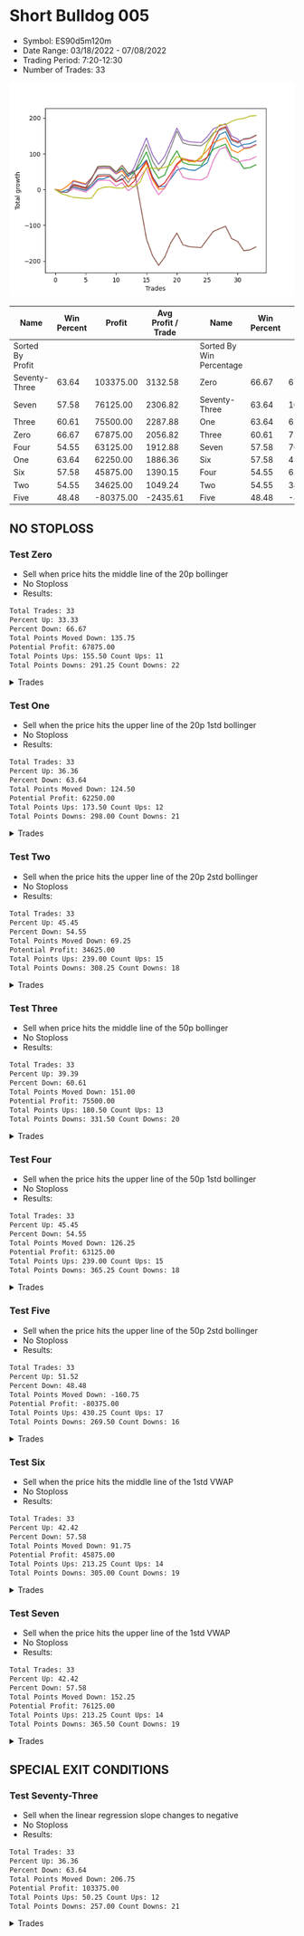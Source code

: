 # Short Bulldog 005 
- Symbol: ES90d5m120m
- Date Range: 03/18/2022 - 07/08/2022
- Trading Period: 7:20-12:30
- Number of Trades: 33

![Plot](ShortBulldog_005ES90d5m120m.png)

| Name | Win Percent | Profit | Avg Profit / Trade |     | Name | Win Percent | Profit | Avg Profit / Trade |
| ---- | ----------- | ------ | ------------------ | --- | ---- | ----------- | ------ | ------------------ |
| Sorted By <br> Profit | | | | | Sorted By <br> Win Percentage ||||
| Seventy-Three | 63.64 | 103375.00 | 3132.58 |     | Zero | 66.67 | 67875.00 | 2056.82 |
| Seven | 57.58 | 76125.00 | 2306.82 |     | Seventy-Three | 63.64 | 103375.00 | 3132.58 |
| Three | 60.61 | 75500.00 | 2287.88 |     | One | 63.64 | 62250.00 | 1886.36 |
| Zero | 66.67 | 67875.00 | 2056.82 |     | Three | 60.61 | 75500.00 | 2287.88 |
| Four | 54.55 | 63125.00 | 1912.88 |     | Seven | 57.58 | 76125.00 | 2306.82 |
| One | 63.64 | 62250.00 | 1886.36 |     | Six | 57.58 | 45875.00 | 1390.15 |
| Six | 57.58 | 45875.00 | 1390.15 |     | Four | 54.55 | 63125.00 | 1912.88 |
| Two | 54.55 | 34625.00 | 1049.24 |     | Two | 54.55 | 34625.00 | 1049.24 |
| Five | 48.48 | -80375.00 | -2435.61 |     | Five | 48.48 | -80375.00 | -2435.61 |

## NO STOPLOSS

### Test Zero
* Sell when price hits the middle line of the 20p bollinger
* No Stoploss
* Results:
```
Total Trades: 33
Percent Up: 33.33
Percent Down: 66.67
Total Points Moved Down: 135.75
Potential Profit: 67875.00
Total Points Ups: 155.50 Count Ups: 11
Total Points Downs: 291.25 Count Downs: 22
```

<details><summary>Trades</summary>

<code>In: 2022-03-24 08:05:00		Out: 2022-03-24 09:17:15		Total Position Time: 72:15		Total Move Down: -7.25		Total to Date: -7.25</code> <br />
<code>In: 2022-03-24 08:30:00		Out: 2022-03-24 09:17:15		Total Position Time: 47:15		Total Move Down: 6.25		Total to Date: -1.00</code> <br />
<code>In: 2022-03-25 07:25:00		Out: 2022-03-25 08:01:45		Total Position Time: 36:45		Total Move Down: 7.00		Total to Date: 6.00</code> <br />
<code>In: 2022-03-28 12:00:00		Out: 2022-03-28 12:46:00		Total Position Time: 46:00		Total Move Down: -4.25		Total to Date: 1.75</code> <br />
<code>In: 2022-03-29 12:10:00		Out: 2022-03-29 12:46:00		Total Position Time: 36:00		Total Move Down: -5.00		Total to Date: -3.25</code> <br />
<code>In: 2022-04-06 10:50:00		Out: 2022-04-06 11:00:10		Total Position Time: 10:10		Total Move Down: 13.25		Total to Date: 10.00</code> <br />
<code>In: 2022-04-06 11:05:00		Out: 2022-04-06 11:08:10		Total Position Time: 03:10		Total Move Down: 18.50		Total to Date: 28.50</code> <br />
<code>In: 2022-04-07 12:15:00		Out: 2022-04-07 12:46:00		Total Position Time: 31:00		Total Move Down: 1.50		Total to Date: 30.00</code> <br />
<code>In: 2022-04-08 08:05:00		Out: 2022-04-08 09:13:40		Total Position Time: 68:40		Total Move Down: 7.00		Total to Date: 37.00</code> <br />
<code>In: 2022-04-13 08:05:00		Out: 2022-04-13 10:05:55		Total Position Time: 120:55		Total Move Down: -15.50		Total to Date: 21.50</code> <br />
<code>In: 2022-04-20 10:45:00		Out: 2022-04-20 11:13:25		Total Position Time: 28:25		Total Move Down: 5.75		Total to Date: 27.25</code> <br />
<code>In: 2022-04-25 11:35:00		Out: 2022-04-25 12:07:15		Total Position Time: 32:15		Total Move Down: 16.00		Total to Date: 43.25</code> <br />
<code>In: 2022-05-04 09:40:00		Out: 2022-05-04 10:37:25		Total Position Time: 57:25		Total Move Down: 6.00		Total to Date: 49.25</code> <br />
<code>In: 2022-05-04 11:05:00		Out: 2022-05-04 11:07:15		Total Position Time: 02:15		Total Move Down: 14.00		Total to Date: 63.25</code> <br />
<code>In: 2022-05-04 11:30:00		Out: 2022-05-04 11:31:10		Total Position Time: 01:10		Total Move Down: 19.00		Total to Date: 82.25</code> <br />
<code>In: 2022-05-04 11:55:00		Out: 2022-05-04 12:46:00		Total Position Time: 51:00		Total Move Down: -46.75		Total to Date: 35.50</code> <br />
<code>In: 2022-05-04 12:15:00		Out: 2022-05-04 12:46:00		Total Position Time: 31:00		Total Move Down: -27.00		Total to Date: 8.50</code> <br />
<code>In: 2022-05-16 10:35:00		Out: 2022-05-16 11:51:05		Total Position Time: 76:05		Total Move Down: -0.50		Total to Date: 8.00</code> <br />
<code>In: 2022-05-19 08:50:00		Out: 2022-05-19 09:21:05		Total Position Time: 31:05		Total Move Down: 22.25		Total to Date: 30.25</code> <br />
<code>In: 2022-05-19 12:05:00		Out: 2022-05-19 12:18:20		Total Position Time: 13:20		Total Move Down: 23.50		Total to Date: 53.75</code> <br />
<code>In: 2022-05-24 10:55:00		Out: 2022-05-24 11:48:35		Total Position Time: 53:35		Total Move Down: 6.25		Total to Date: 60.00</code> <br />
<code>In: 2022-05-25 11:35:00		Out: 2022-05-25 12:46:00		Total Position Time: 71:00		Total Move Down: -5.25		Total to Date: 54.75</code> <br />
<code>In: 2022-05-27 12:10:00		Out: 2022-05-27 12:46:00		Total Position Time: 36:00		Total Move Down: -1.50		Total to Date: 53.25</code> <br />
<code>In: 2022-05-31 09:05:00		Out: 2022-05-31 10:16:00		Total Position Time: 71:00		Total Move Down: 10.50		Total to Date: 63.75</code> <br />
<code>In: 2022-06-15 11:00:00		Out: 2022-06-15 11:01:15		Total Position Time: 01:15		Total Move Down: 11.00		Total to Date: 74.75</code> <br />
<code>In: 2022-06-15 11:45:00		Out: 2022-06-15 11:58:05		Total Position Time: 13:05		Total Move Down: 46.75		Total to Date: 121.50</code> <br />
<code>In: 2022-06-15 11:50:00		Out: 2022-06-15 11:58:05		Total Position Time: 08:05		Total Move Down: 32.00		Total to Date: 153.50</code> <br />
<code>In: 2022-06-21 12:05:00		Out: 2022-06-21 12:35:35		Total Position Time: 30:35		Total Move Down: 8.00		Total to Date: 161.50</code> <br />
<code>In: 2022-07-05 10:40:00		Out: 2022-07-05 12:40:55		Total Position Time: 120:55		Total Move Down: -34.75		Total to Date: 126.75</code> <br />
<code>In: 2022-07-05 11:40:00		Out: 2022-07-05 12:46:00		Total Position Time: 66:00		Total Move Down: -7.75		Total to Date: 119.00</code> <br />
<code>In: 2022-07-06 11:00:00		Out: 2022-07-06 11:02:25		Total Position Time: 02:25		Total Move Down: 7.00		Total to Date: 126.00</code> <br />
<code>In: 2022-07-06 11:45:00		Out: 2022-07-06 12:46:00		Total Position Time: 61:00		Total Move Down: 2.25		Total to Date: 128.25</code> <br />
<code>In: 2022-07-07 12:20:00		Out: 2022-07-07 12:38:25		Total Position Time: 18:25		Total Move Down: 7.50		Total to Date: 135.75</code> <br />


</details>

### Test One
* Sell when the price hits the upper line of the 20p 1std bollinger
* No Stoploss
* Results:
```
Total Trades: 33
Percent Up: 36.36
Percent Down: 63.64
Total Points Moved Down: 124.50
Potential Profit: 62250.00
Total Points Ups: 173.50 Count Ups: 12
Total Points Downs: 298.00 Count Downs: 21
```

<details><summary>Trades</summary>

<code>In: 2022-03-24 08:05:00		Out: 2022-03-24 09:33:55		Total Position Time: 88:55		Total Move Down: -2.00		Total to Date: -2.00</code> <br />
<code>In: 2022-03-24 08:30:00		Out: 2022-03-24 09:33:55		Total Position Time: 63:55		Total Move Down: 11.50		Total to Date: 9.50</code> <br />
<code>In: 2022-03-25 07:25:00		Out: 2022-03-25 08:09:20		Total Position Time: 44:20		Total Move Down: 15.50		Total to Date: 25.00</code> <br />
<code>In: 2022-03-28 12:00:00		Out: 2022-03-28 12:46:00		Total Position Time: 46:00		Total Move Down: -4.25		Total to Date: 20.75</code> <br />
<code>In: 2022-03-29 12:10:00		Out: 2022-03-29 12:46:00		Total Position Time: 36:00		Total Move Down: -5.00		Total to Date: 15.75</code> <br />
<code>In: 2022-04-06 10:50:00		Out: 2022-04-06 11:09:45		Total Position Time: 19:45		Total Move Down: 17.75		Total to Date: 33.50</code> <br />
<code>In: 2022-04-06 11:05:00		Out: 2022-04-06 11:09:45		Total Position Time: 04:45		Total Move Down: 24.75		Total to Date: 58.25</code> <br />
<code>In: 2022-04-07 12:15:00		Out: 2022-04-07 12:46:00		Total Position Time: 31:00		Total Move Down: 1.50		Total to Date: 59.75</code> <br />
<code>In: 2022-04-08 08:05:00		Out: 2022-04-08 10:05:55		Total Position Time: 120:55		Total Move Down: -1.00		Total to Date: 58.75</code> <br />
<code>In: 2022-04-13 08:05:00		Out: 2022-04-13 10:05:55		Total Position Time: 120:55		Total Move Down: -15.50		Total to Date: 43.25</code> <br />
<code>In: 2022-04-20 10:45:00		Out: 2022-04-20 11:17:15		Total Position Time: 32:15		Total Move Down: 8.75		Total to Date: 52.00</code> <br />
<code>In: 2022-04-25 11:35:00		Out: 2022-04-25 12:46:00		Total Position Time: 71:00		Total Move Down: -22.75		Total to Date: 29.25</code> <br />
<code>In: 2022-05-04 09:40:00		Out: 2022-05-04 11:07:20		Total Position Time: 87:20		Total Move Down: 4.00		Total to Date: 33.25</code> <br />
<code>In: 2022-05-04 11:05:00		Out: 2022-05-04 11:07:20		Total Position Time: 02:20		Total Move Down: 18.00		Total to Date: 51.25</code> <br />
<code>In: 2022-05-04 11:30:00		Out: 2022-05-04 11:31:20		Total Position Time: 01:20		Total Move Down: 23.00		Total to Date: 74.25</code> <br />
<code>In: 2022-05-04 11:55:00		Out: 2022-05-04 12:46:00		Total Position Time: 51:00		Total Move Down: -46.75		Total to Date: 27.50</code> <br />
<code>In: 2022-05-04 12:15:00		Out: 2022-05-04 12:46:00		Total Position Time: 31:00		Total Move Down: -27.00		Total to Date: 0.50</code> <br />
<code>In: 2022-05-16 10:35:00		Out: 2022-05-16 12:10:10		Total Position Time: 95:10		Total Move Down: 2.50		Total to Date: 3.00</code> <br />
<code>In: 2022-05-19 08:50:00		Out: 2022-05-19 09:40:30		Total Position Time: 50:30		Total Move Down: 30.75		Total to Date: 33.75</code> <br />
<code>In: 2022-05-19 12:05:00		Out: 2022-05-19 12:24:50		Total Position Time: 19:50		Total Move Down: 34.75		Total to Date: 68.50</code> <br />
<code>In: 2022-05-24 10:55:00		Out: 2022-05-24 11:55:10		Total Position Time: 60:10		Total Move Down: 15.25		Total to Date: 83.75</code> <br />
<code>In: 2022-05-25 11:35:00		Out: 2022-05-25 12:46:00		Total Position Time: 71:00		Total Move Down: -5.25		Total to Date: 78.50</code> <br />
<code>In: 2022-05-27 12:10:00		Out: 2022-05-27 12:46:00		Total Position Time: 36:00		Total Move Down: -1.50		Total to Date: 77.00</code> <br />
<code>In: 2022-05-31 09:05:00		Out: 2022-05-31 10:22:45		Total Position Time: 77:45		Total Move Down: 15.25		Total to Date: 92.25</code> <br />
<code>In: 2022-06-15 11:00:00		Out: 2022-06-15 11:01:25		Total Position Time: 01:25		Total Move Down: 16.75		Total to Date: 109.00</code> <br />
<code>In: 2022-06-15 11:45:00		Out: 2022-06-15 12:46:00		Total Position Time: 61:00		Total Move Down: 22.00		Total to Date: 131.00</code> <br />
<code>In: 2022-06-15 11:50:00		Out: 2022-06-15 12:46:00		Total Position Time: 56:00		Total Move Down: 7.25		Total to Date: 138.25</code> <br />
<code>In: 2022-06-21 12:05:00		Out: 2022-06-21 12:46:00		Total Position Time: 41:00		Total Move Down: 7.00		Total to Date: 145.25</code> <br />
<code>In: 2022-07-05 10:40:00		Out: 2022-07-05 12:40:55		Total Position Time: 120:55		Total Move Down: -34.75		Total to Date: 110.50</code> <br />
<code>In: 2022-07-05 11:40:00		Out: 2022-07-05 12:46:00		Total Position Time: 66:00		Total Move Down: -7.75		Total to Date: 102.75</code> <br />
<code>In: 2022-07-06 11:00:00		Out: 2022-07-06 11:12:15		Total Position Time: 12:15		Total Move Down: 11.25		Total to Date: 114.00</code> <br />
<code>In: 2022-07-06 11:45:00		Out: 2022-07-06 12:46:00		Total Position Time: 61:00		Total Move Down: 2.25		Total to Date: 116.25</code> <br />
<code>In: 2022-07-07 12:20:00		Out: 2022-07-07 12:46:00		Total Position Time: 26:00		Total Move Down: 8.25		Total to Date: 124.50</code> <br />


</details>

### Test Two
* Sell when the price hits the upper line of the 20p 2std bollinger
* No Stoploss
* Results:
```
Total Trades: 33
Percent Up: 45.45
Percent Down: 54.55
Total Points Moved Down: 69.25
Potential Profit: 34625.00
Total Points Ups: 239.00 Count Ups: 15
Total Points Downs: 308.25 Count Downs: 18
```

<details><summary>Trades</summary>

<code>In: 2022-03-24 08:05:00		Out: 2022-03-24 10:05:55		Total Position Time: 120:55		Total Move Down: -7.75		Total to Date: -7.75</code> <br />
<code>In: 2022-03-24 08:30:00		Out: 2022-03-24 10:30:55		Total Position Time: 120:55		Total Move Down: 0.25		Total to Date: -7.50</code> <br />
<code>In: 2022-03-25 07:25:00		Out: 2022-03-25 08:10:45		Total Position Time: 45:45		Total Move Down: 21.25		Total to Date: 13.75</code> <br />
<code>In: 2022-03-28 12:00:00		Out: 2022-03-28 12:46:00		Total Position Time: 46:00		Total Move Down: -4.25		Total to Date: 9.50</code> <br />
<code>In: 2022-03-29 12:10:00		Out: 2022-03-29 12:46:00		Total Position Time: 36:00		Total Move Down: -5.00		Total to Date: 4.50</code> <br />
<code>In: 2022-04-06 10:50:00		Out: 2022-04-06 11:15:15		Total Position Time: 25:15		Total Move Down: 26.25		Total to Date: 30.75</code> <br />
<code>In: 2022-04-06 11:05:00		Out: 2022-04-06 11:15:15		Total Position Time: 10:15		Total Move Down: 33.25		Total to Date: 64.00</code> <br />
<code>In: 2022-04-07 12:15:00		Out: 2022-04-07 12:46:00		Total Position Time: 31:00		Total Move Down: 1.50		Total to Date: 65.50</code> <br />
<code>In: 2022-04-08 08:05:00		Out: 2022-04-08 10:05:55		Total Position Time: 120:55		Total Move Down: -1.00		Total to Date: 64.50</code> <br />
<code>In: 2022-04-13 08:05:00		Out: 2022-04-13 10:05:55		Total Position Time: 120:55		Total Move Down: -15.50		Total to Date: 49.00</code> <br />
<code>In: 2022-04-20 10:45:00		Out: 2022-04-20 11:19:15		Total Position Time: 34:15		Total Move Down: 11.50		Total to Date: 60.50</code> <br />
<code>In: 2022-04-25 11:35:00		Out: 2022-04-25 12:46:00		Total Position Time: 71:00		Total Move Down: -22.75		Total to Date: 37.75</code> <br />
<code>In: 2022-05-04 09:40:00		Out: 2022-05-04 11:07:40		Total Position Time: 87:40		Total Move Down: 10.50		Total to Date: 48.25</code> <br />
<code>In: 2022-05-04 11:05:00		Out: 2022-05-04 11:07:40		Total Position Time: 02:40		Total Move Down: 24.50		Total to Date: 72.75</code> <br />
<code>In: 2022-05-04 11:30:00		Out: 2022-05-04 11:32:25		Total Position Time: 02:25		Total Move Down: 32.25		Total to Date: 105.00</code> <br />
<code>In: 2022-05-04 11:55:00		Out: 2022-05-04 12:46:00		Total Position Time: 51:00		Total Move Down: -46.75		Total to Date: 58.25</code> <br />
<code>In: 2022-05-04 12:15:00		Out: 2022-05-04 12:46:00		Total Position Time: 31:00		Total Move Down: -27.00		Total to Date: 31.25</code> <br />
<code>In: 2022-05-16 10:35:00		Out: 2022-05-16 12:14:20		Total Position Time: 99:20		Total Move Down: 9.25		Total to Date: 40.50</code> <br />
<code>In: 2022-05-19 08:50:00		Out: 2022-05-19 10:50:55		Total Position Time: 120:55		Total Move Down: 40.50		Total to Date: 81.00</code> <br />
<code>In: 2022-05-19 12:05:00		Out: 2022-05-19 12:46:00		Total Position Time: 41:00		Total Move Down: 27.00		Total to Date: 108.00</code> <br />
<code>In: 2022-05-24 10:55:00		Out: 2022-05-24 12:46:00		Total Position Time: 111:00		Total Move Down: -32.75		Total to Date: 75.25</code> <br />
<code>In: 2022-05-25 11:35:00		Out: 2022-05-25 12:46:00		Total Position Time: 71:00		Total Move Down: -5.25		Total to Date: 70.00</code> <br />
<code>In: 2022-05-27 12:10:00		Out: 2022-05-27 12:46:00		Total Position Time: 36:00		Total Move Down: -1.50		Total to Date: 68.50</code> <br />
<code>In: 2022-05-31 09:05:00		Out: 2022-05-31 11:05:55		Total Position Time: 120:55		Total Move Down: -1.25		Total to Date: 67.25</code> <br />
<code>In: 2022-06-15 11:00:00		Out: 2022-06-15 11:01:40		Total Position Time: 01:40		Total Move Down: 23.50		Total to Date: 90.75</code> <br />
<code>In: 2022-06-15 11:45:00		Out: 2022-06-15 12:46:00		Total Position Time: 61:00		Total Move Down: 22.00		Total to Date: 112.75</code> <br />
<code>In: 2022-06-15 11:50:00		Out: 2022-06-15 12:46:00		Total Position Time: 56:00		Total Move Down: 7.25		Total to Date: 120.00</code> <br />
<code>In: 2022-06-21 12:05:00		Out: 2022-06-21 12:46:00		Total Position Time: 41:00		Total Move Down: 7.00		Total to Date: 127.00</code> <br />
<code>In: 2022-07-05 10:40:00		Out: 2022-07-05 12:40:55		Total Position Time: 120:55		Total Move Down: -34.75		Total to Date: 92.25</code> <br />
<code>In: 2022-07-05 11:40:00		Out: 2022-07-05 12:46:00		Total Position Time: 66:00		Total Move Down: -7.75		Total to Date: 84.50</code> <br />
<code>In: 2022-07-06 11:00:00		Out: 2022-07-06 12:46:00		Total Position Time: 106:00		Total Move Down: -25.75		Total to Date: 58.75</code> <br />
<code>In: 2022-07-06 11:45:00		Out: 2022-07-06 12:46:00		Total Position Time: 61:00		Total Move Down: 2.25		Total to Date: 61.00</code> <br />
<code>In: 2022-07-07 12:20:00		Out: 2022-07-07 12:46:00		Total Position Time: 26:00		Total Move Down: 8.25		Total to Date: 69.25</code> <br />


</details>

### Test Three
* Sell when price hits the middle line of the 50p bollinger
* No Stoploss
* Results:
```
Total Trades: 33
Percent Up: 39.39
Percent Down: 60.61
Total Points Moved Down: 151.00
Potential Profit: 75500.00
Total Points Ups: 180.50 Count Ups: 13
Total Points Downs: 331.50 Count Downs: 20
```

<details><summary>Trades</summary>

<code>In: 2022-03-24 08:05:00		Out: 2022-03-24 10:05:55		Total Position Time: 120:55		Total Move Down: -7.75		Total to Date: -7.75</code> <br />
<code>In: 2022-03-24 08:30:00		Out: 2022-03-24 10:30:55		Total Position Time: 120:55		Total Move Down: 0.25		Total to Date: -7.50</code> <br />
<code>In: 2022-03-25 07:25:00		Out: 2022-03-25 08:10:15		Total Position Time: 45:15		Total Move Down: 19.50		Total to Date: 12.00</code> <br />
<code>In: 2022-03-28 12:00:00		Out: 2022-03-28 12:46:00		Total Position Time: 46:00		Total Move Down: -4.25		Total to Date: 7.75</code> <br />
<code>In: 2022-03-29 12:10:00		Out: 2022-03-29 12:46:00		Total Position Time: 36:00		Total Move Down: -5.00		Total to Date: 2.75</code> <br />
<code>In: 2022-04-06 10:50:00		Out: 2022-04-06 11:08:35		Total Position Time: 18:35		Total Move Down: 13.25		Total to Date: 16.00</code> <br />
<code>In: 2022-04-06 11:05:00		Out: 2022-04-06 11:08:35		Total Position Time: 03:35		Total Move Down: 20.25		Total to Date: 36.25</code> <br />
<code>In: 2022-04-07 12:15:00		Out: 2022-04-07 12:46:00		Total Position Time: 31:00		Total Move Down: 1.50		Total to Date: 37.75</code> <br />
<code>In: 2022-04-08 08:05:00		Out: 2022-04-08 10:05:55		Total Position Time: 120:55		Total Move Down: -1.00		Total to Date: 36.75</code> <br />
<code>In: 2022-04-13 08:05:00		Out: 2022-04-13 10:05:55		Total Position Time: 120:55		Total Move Down: -15.50		Total to Date: 21.25</code> <br />
<code>In: 2022-04-20 10:45:00		Out: 2022-04-20 11:17:15		Total Position Time: 32:15		Total Move Down: 8.75		Total to Date: 30.00</code> <br />
<code>In: 2022-04-25 11:35:00		Out: 2022-04-25 12:46:00		Total Position Time: 71:00		Total Move Down: -22.75		Total to Date: 7.25</code> <br />
<code>In: 2022-05-04 09:40:00		Out: 2022-05-04 11:20:50		Total Position Time: 100:50		Total Move Down: 16.25		Total to Date: 23.50</code> <br />
<code>In: 2022-05-04 11:05:00		Out: 2022-05-04 11:20:50		Total Position Time: 15:50		Total Move Down: 30.25		Total to Date: 53.75</code> <br />
<code>In: 2022-05-04 11:30:00		Out: 2022-05-04 11:31:40		Total Position Time: 01:40		Total Move Down: 26.00		Total to Date: 79.75</code> <br />
<code>In: 2022-05-04 11:55:00		Out: 2022-05-04 12:46:00		Total Position Time: 51:00		Total Move Down: -46.75		Total to Date: 33.00</code> <br />
<code>In: 2022-05-04 12:15:00		Out: 2022-05-04 12:46:00		Total Position Time: 31:00		Total Move Down: -27.00		Total to Date: 6.00</code> <br />
<code>In: 2022-05-16 10:35:00		Out: 2022-05-16 12:17:45		Total Position Time: 102:45		Total Move Down: 12.50		Total to Date: 18.50</code> <br />
<code>In: 2022-05-19 08:50:00		Out: 2022-05-19 09:37:05		Total Position Time: 47:05		Total Move Down: 25.75		Total to Date: 44.25</code> <br />
<code>In: 2022-05-19 12:05:00		Out: 2022-05-19 12:21:15		Total Position Time: 16:15		Total Move Down: 27.50		Total to Date: 71.75</code> <br />
<code>In: 2022-05-24 10:55:00		Out: 2022-05-24 11:55:10		Total Position Time: 60:10		Total Move Down: 15.25		Total to Date: 87.00</code> <br />
<code>In: 2022-05-25 11:35:00		Out: 2022-05-25 12:46:00		Total Position Time: 71:00		Total Move Down: -5.25		Total to Date: 81.75</code> <br />
<code>In: 2022-05-27 12:10:00		Out: 2022-05-27 12:46:00		Total Position Time: 36:00		Total Move Down: -1.50		Total to Date: 80.25</code> <br />
<code>In: 2022-05-31 09:05:00		Out: 2022-05-31 11:05:55		Total Position Time: 120:55		Total Move Down: -1.25		Total to Date: 79.00</code> <br />
<code>In: 2022-06-15 11:00:00		Out: 2022-06-15 11:01:15		Total Position Time: 01:15		Total Move Down: 11.00		Total to Date: 90.00</code> <br />
<code>In: 2022-06-15 11:45:00		Out: 2022-06-15 11:58:05		Total Position Time: 13:05		Total Move Down: 46.75		Total to Date: 136.75</code> <br />
<code>In: 2022-06-15 11:50:00		Out: 2022-06-15 11:58:05		Total Position Time: 08:05		Total Move Down: 32.00		Total to Date: 168.75</code> <br />
<code>In: 2022-06-21 12:05:00		Out: 2022-06-21 12:46:00		Total Position Time: 41:00		Total Move Down: 7.00		Total to Date: 175.75</code> <br />
<code>In: 2022-07-05 10:40:00		Out: 2022-07-05 12:40:55		Total Position Time: 120:55		Total Move Down: -34.75		Total to Date: 141.00</code> <br />
<code>In: 2022-07-05 11:40:00		Out: 2022-07-05 12:46:00		Total Position Time: 66:00		Total Move Down: -7.75		Total to Date: 133.25</code> <br />
<code>In: 2022-07-06 11:00:00		Out: 2022-07-06 11:11:50		Total Position Time: 11:50		Total Move Down: 7.25		Total to Date: 140.50</code> <br />
<code>In: 2022-07-06 11:45:00		Out: 2022-07-06 12:46:00		Total Position Time: 61:00		Total Move Down: 2.25		Total to Date: 142.75</code> <br />
<code>In: 2022-07-07 12:20:00		Out: 2022-07-07 12:46:00		Total Position Time: 26:00		Total Move Down: 8.25		Total to Date: 151.00</code> <br />


</details>

### Test Four
* Sell when the price hits the upper line of the 50p 1std bollinger
* No Stoploss
* Results:
```
Total Trades: 33
Percent Up: 45.45
Percent Down: 54.55
Total Points Moved Down: 126.25
Potential Profit: 63125.00
Total Points Ups: 239.00 Count Ups: 15
Total Points Downs: 365.25 Count Downs: 18
```

<details><summary>Trades</summary>

<code>In: 2022-03-24 08:05:00		Out: 2022-03-24 10:05:55		Total Position Time: 120:55		Total Move Down: -7.75		Total to Date: -7.75</code> <br />
<code>In: 2022-03-24 08:30:00		Out: 2022-03-24 10:30:55		Total Position Time: 120:55		Total Move Down: 0.25		Total to Date: -7.50</code> <br />
<code>In: 2022-03-25 07:25:00		Out: 2022-03-25 08:26:05		Total Position Time: 61:05		Total Move Down: 30.25		Total to Date: 22.75</code> <br />
<code>In: 2022-03-28 12:00:00		Out: 2022-03-28 12:46:00		Total Position Time: 46:00		Total Move Down: -4.25		Total to Date: 18.50</code> <br />
<code>In: 2022-03-29 12:10:00		Out: 2022-03-29 12:46:00		Total Position Time: 36:00		Total Move Down: -5.00		Total to Date: 13.50</code> <br />
<code>In: 2022-04-06 10:50:00		Out: 2022-04-06 11:11:20		Total Position Time: 21:20		Total Move Down: 19.25		Total to Date: 32.75</code> <br />
<code>In: 2022-04-06 11:05:00		Out: 2022-04-06 11:11:20		Total Position Time: 06:20		Total Move Down: 26.25		Total to Date: 59.00</code> <br />
<code>In: 2022-04-07 12:15:00		Out: 2022-04-07 12:46:00		Total Position Time: 31:00		Total Move Down: 1.50		Total to Date: 60.50</code> <br />
<code>In: 2022-04-08 08:05:00		Out: 2022-04-08 10:05:55		Total Position Time: 120:55		Total Move Down: -1.00		Total to Date: 59.50</code> <br />
<code>In: 2022-04-13 08:05:00		Out: 2022-04-13 10:05:55		Total Position Time: 120:55		Total Move Down: -15.50		Total to Date: 44.00</code> <br />
<code>In: 2022-04-20 10:45:00		Out: 2022-04-20 11:21:05		Total Position Time: 36:05		Total Move Down: 13.50		Total to Date: 57.50</code> <br />
<code>In: 2022-04-25 11:35:00		Out: 2022-04-25 12:46:00		Total Position Time: 71:00		Total Move Down: -22.75		Total to Date: 34.75</code> <br />
<code>In: 2022-05-04 09:40:00		Out: 2022-05-04 11:34:10		Total Position Time: 114:10		Total Move Down: 27.75		Total to Date: 62.50</code> <br />
<code>In: 2022-05-04 11:05:00		Out: 2022-05-04 11:34:10		Total Position Time: 29:10		Total Move Down: 41.75		Total to Date: 104.25</code> <br />
<code>In: 2022-05-04 11:30:00		Out: 2022-05-04 11:34:10		Total Position Time: 04:10		Total Move Down: 40.00		Total to Date: 144.25</code> <br />
<code>In: 2022-05-04 11:55:00		Out: 2022-05-04 12:46:00		Total Position Time: 51:00		Total Move Down: -46.75		Total to Date: 97.50</code> <br />
<code>In: 2022-05-04 12:15:00		Out: 2022-05-04 12:46:00		Total Position Time: 31:00		Total Move Down: -27.00		Total to Date: 70.50</code> <br />
<code>In: 2022-05-16 10:35:00		Out: 2022-05-16 12:35:20		Total Position Time: 120:20		Total Move Down: 22.25		Total to Date: 92.75</code> <br />
<code>In: 2022-05-19 08:50:00		Out: 2022-05-19 09:45:45		Total Position Time: 55:45		Total Move Down: 38.50		Total to Date: 131.25</code> <br />
<code>In: 2022-05-19 12:05:00		Out: 2022-05-19 12:30:05		Total Position Time: 25:05		Total Move Down: 40.50		Total to Date: 171.75</code> <br />
<code>In: 2022-05-24 10:55:00		Out: 2022-05-24 12:46:00		Total Position Time: 111:00		Total Move Down: -32.75		Total to Date: 139.00</code> <br />
<code>In: 2022-05-25 11:35:00		Out: 2022-05-25 12:46:00		Total Position Time: 71:00		Total Move Down: -5.25		Total to Date: 133.75</code> <br />
<code>In: 2022-05-27 12:10:00		Out: 2022-05-27 12:46:00		Total Position Time: 36:00		Total Move Down: -1.50		Total to Date: 132.25</code> <br />
<code>In: 2022-05-31 09:05:00		Out: 2022-05-31 11:05:55		Total Position Time: 120:55		Total Move Down: -1.25		Total to Date: 131.00</code> <br />
<code>In: 2022-06-15 11:00:00		Out: 2022-06-15 11:01:25		Total Position Time: 01:25		Total Move Down: 16.75		Total to Date: 147.75</code> <br />
<code>In: 2022-06-15 11:45:00		Out: 2022-06-15 12:46:00		Total Position Time: 61:00		Total Move Down: 22.00		Total to Date: 169.75</code> <br />
<code>In: 2022-06-15 11:50:00		Out: 2022-06-15 12:46:00		Total Position Time: 56:00		Total Move Down: 7.25		Total to Date: 177.00</code> <br />
<code>In: 2022-06-21 12:05:00		Out: 2022-06-21 12:46:00		Total Position Time: 41:00		Total Move Down: 7.00		Total to Date: 184.00</code> <br />
<code>In: 2022-07-05 10:40:00		Out: 2022-07-05 12:40:55		Total Position Time: 120:55		Total Move Down: -34.75		Total to Date: 149.25</code> <br />
<code>In: 2022-07-05 11:40:00		Out: 2022-07-05 12:46:00		Total Position Time: 66:00		Total Move Down: -7.75		Total to Date: 141.50</code> <br />
<code>In: 2022-07-06 11:00:00		Out: 2022-07-06 12:46:00		Total Position Time: 106:00		Total Move Down: -25.75		Total to Date: 115.75</code> <br />
<code>In: 2022-07-06 11:45:00		Out: 2022-07-06 12:46:00		Total Position Time: 61:00		Total Move Down: 2.25		Total to Date: 118.00</code> <br />
<code>In: 2022-07-07 12:20:00		Out: 2022-07-07 12:46:00		Total Position Time: 26:00		Total Move Down: 8.25		Total to Date: 126.25</code> <br />


</details>

### Test Five
* Sell when the price hits the upper line of the 50p 2std bollinger
* No Stoploss
* Results:
```
Total Trades: 33
Percent Up: 51.52
Percent Down: 48.48
Total Points Moved Down: -160.75
Potential Profit: -80375.00
Total Points Ups: 430.25 Count Ups: 17
Total Points Downs: 269.50 Count Downs: 16
```

<details><summary>Trades</summary>

<code>In: 2022-03-24 08:05:00		Out: 2022-03-24 10:05:55		Total Position Time: 120:55		Total Move Down: -7.75		Total to Date: -7.75</code> <br />
<code>In: 2022-03-24 08:30:00		Out: 2022-03-24 10:30:55		Total Position Time: 120:55		Total Move Down: 0.25		Total to Date: -7.50</code> <br />
<code>In: 2022-03-25 07:25:00		Out: 2022-03-25 09:25:55		Total Position Time: 120:55		Total Move Down: 22.00		Total to Date: 14.50</code> <br />
<code>In: 2022-03-28 12:00:00		Out: 2022-03-28 12:46:00		Total Position Time: 46:00		Total Move Down: -4.25		Total to Date: 10.25</code> <br />
<code>In: 2022-03-29 12:10:00		Out: 2022-03-29 12:46:00		Total Position Time: 36:00		Total Move Down: -5.00		Total to Date: 5.25</code> <br />
<code>In: 2022-04-06 10:50:00		Out: 2022-04-06 11:15:05		Total Position Time: 25:05		Total Move Down: 25.50		Total to Date: 30.75</code> <br />
<code>In: 2022-04-06 11:05:00		Out: 2022-04-06 11:15:05		Total Position Time: 10:05		Total Move Down: 32.50		Total to Date: 63.25</code> <br />
<code>In: 2022-04-07 12:15:00		Out: 2022-04-07 12:46:00		Total Position Time: 31:00		Total Move Down: 1.50		Total to Date: 64.75</code> <br />
<code>In: 2022-04-08 08:05:00		Out: 2022-04-08 10:05:55		Total Position Time: 120:55		Total Move Down: -1.00		Total to Date: 63.75</code> <br />
<code>In: 2022-04-13 08:05:00		Out: 2022-04-13 10:05:55		Total Position Time: 120:55		Total Move Down: -15.50		Total to Date: 48.25</code> <br />
<code>In: 2022-04-20 10:45:00		Out: 2022-04-20 11:35:45		Total Position Time: 50:45		Total Move Down: 19.25		Total to Date: 67.50</code> <br />
<code>In: 2022-04-25 11:35:00		Out: 2022-04-25 12:46:00		Total Position Time: 71:00		Total Move Down: -22.75		Total to Date: 44.75</code> <br />
<code>In: 2022-05-04 09:40:00		Out: 2022-05-04 11:40:55		Total Position Time: 120:55		Total Move Down: 8.00		Total to Date: 52.75</code> <br />
<code>In: 2022-05-04 11:05:00		Out: 2022-05-04 12:46:00		Total Position Time: 101:00		Total Move Down: -94.75		Total to Date: -42.00</code> <br />
<code>In: 2022-05-04 11:30:00		Out: 2022-05-04 12:46:00		Total Position Time: 76:00		Total Move Down: -96.50		Total to Date: -138.50</code> <br />
<code>In: 2022-05-04 11:55:00		Out: 2022-05-04 12:46:00		Total Position Time: 51:00		Total Move Down: -46.75		Total to Date: -185.25</code> <br />
<code>In: 2022-05-04 12:15:00		Out: 2022-05-04 12:46:00		Total Position Time: 31:00		Total Move Down: -27.00		Total to Date: -212.25</code> <br />
<code>In: 2022-05-16 10:35:00		Out: 2022-05-16 12:35:55		Total Position Time: 120:55		Total Move Down: 22.75		Total to Date: -189.50</code> <br />
<code>In: 2022-05-19 08:50:00		Out: 2022-05-19 10:50:55		Total Position Time: 120:55		Total Move Down: 40.50		Total to Date: -149.00</code> <br />
<code>In: 2022-05-19 12:05:00		Out: 2022-05-19 12:46:00		Total Position Time: 41:00		Total Move Down: 27.00		Total to Date: -122.00</code> <br />
<code>In: 2022-05-24 10:55:00		Out: 2022-05-24 12:46:00		Total Position Time: 111:00		Total Move Down: -32.75		Total to Date: -154.75</code> <br />
<code>In: 2022-05-25 11:35:00		Out: 2022-05-25 12:46:00		Total Position Time: 71:00		Total Move Down: -5.25		Total to Date: -160.00</code> <br />
<code>In: 2022-05-27 12:10:00		Out: 2022-05-27 12:46:00		Total Position Time: 36:00		Total Move Down: -1.50		Total to Date: -161.50</code> <br />
<code>In: 2022-05-31 09:05:00		Out: 2022-05-31 11:05:55		Total Position Time: 120:55		Total Move Down: -1.25		Total to Date: -162.75</code> <br />
<code>In: 2022-06-15 11:00:00		Out: 2022-06-15 11:01:40		Total Position Time: 01:40		Total Move Down: 23.50		Total to Date: -139.25</code> <br />
<code>In: 2022-06-15 11:45:00		Out: 2022-06-15 12:46:00		Total Position Time: 61:00		Total Move Down: 22.00		Total to Date: -117.25</code> <br />
<code>In: 2022-06-15 11:50:00		Out: 2022-06-15 12:46:00		Total Position Time: 56:00		Total Move Down: 7.25		Total to Date: -110.00</code> <br />
<code>In: 2022-06-21 12:05:00		Out: 2022-06-21 12:46:00		Total Position Time: 41:00		Total Move Down: 7.00		Total to Date: -103.00</code> <br />
<code>In: 2022-07-05 10:40:00		Out: 2022-07-05 12:40:55		Total Position Time: 120:55		Total Move Down: -34.75		Total to Date: -137.75</code> <br />
<code>In: 2022-07-05 11:40:00		Out: 2022-07-05 12:46:00		Total Position Time: 66:00		Total Move Down: -7.75		Total to Date: -145.50</code> <br />
<code>In: 2022-07-06 11:00:00		Out: 2022-07-06 12:46:00		Total Position Time: 106:00		Total Move Down: -25.75		Total to Date: -171.25</code> <br />
<code>In: 2022-07-06 11:45:00		Out: 2022-07-06 12:46:00		Total Position Time: 61:00		Total Move Down: 2.25		Total to Date: -169.00</code> <br />
<code>In: 2022-07-07 12:20:00		Out: 2022-07-07 12:46:00		Total Position Time: 26:00		Total Move Down: 8.25		Total to Date: -160.75</code> <br />


</details>

### Test Six
* Sell when the price hits the middle line of the 1std VWAP
* No Stoploss
* Results:
```
Total Trades: 33
Percent Up: 42.42
Percent Down: 57.58
Total Points Moved Down: 91.75
Potential Profit: 45875.00
Total Points Ups: 213.25 Count Ups: 14
Total Points Downs: 305.00 Count Downs: 19
```

<details><summary>Trades</summary>

<code>In: 2022-03-24 08:05:00		Out: 2022-03-24 10:05:55		Total Position Time: 120:55		Total Move Down: -7.75		Total to Date: -7.75</code> <br />
<code>In: 2022-03-24 08:30:00		Out: 2022-03-24 10:30:55		Total Position Time: 120:55		Total Move Down: 0.25		Total to Date: -7.50</code> <br />
<code>In: 2022-03-25 07:25:00		Out: 2022-03-25 08:08:15		Total Position Time: 43:15		Total Move Down: 9.50		Total to Date: 2.00</code> <br />
<code>In: 2022-03-28 12:00:00		Out: 2022-03-28 12:46:00		Total Position Time: 46:00		Total Move Down: -4.25		Total to Date: -2.25</code> <br />
<code>In: 2022-03-29 12:10:00		Out: 2022-03-29 12:46:00		Total Position Time: 36:00		Total Move Down: -5.00		Total to Date: -7.25</code> <br />
<code>In: 2022-04-06 10:50:00		Out: 2022-04-06 11:00:10		Total Position Time: 10:10		Total Move Down: 13.25		Total to Date: 6.00</code> <br />
<code>In: 2022-04-06 11:05:00		Out: 2022-04-06 11:08:10		Total Position Time: 03:10		Total Move Down: 18.50		Total to Date: 24.50</code> <br />
<code>In: 2022-04-07 12:15:00		Out: 2022-04-07 12:46:00		Total Position Time: 31:00		Total Move Down: 1.50		Total to Date: 26.00</code> <br />
<code>In: 2022-04-08 08:05:00		Out: 2022-04-08 10:05:55		Total Position Time: 120:55		Total Move Down: -1.00		Total to Date: 25.00</code> <br />
<code>In: 2022-04-13 08:05:00		Out: 2022-04-13 10:05:55		Total Position Time: 120:55		Total Move Down: -15.50		Total to Date: 9.50</code> <br />
<code>In: 2022-04-20 10:45:00		Out: 2022-04-20 11:18:20		Total Position Time: 33:20		Total Move Down: 9.75		Total to Date: 19.25</code> <br />
<code>In: 2022-04-25 11:35:00		Out: 2022-04-25 12:46:00		Total Position Time: 71:00		Total Move Down: -22.75		Total to Date: -3.50</code> <br />
<code>In: 2022-05-04 09:40:00		Out: 2022-05-04 11:20:20		Total Position Time: 100:20		Total Move Down: 12.00		Total to Date: 8.50</code> <br />
<code>In: 2022-05-04 11:05:00		Out: 2022-05-04 11:20:20		Total Position Time: 15:20		Total Move Down: 26.00		Total to Date: 34.50</code> <br />
<code>In: 2022-05-04 11:30:00		Out: 2022-05-04 11:31:25		Total Position Time: 01:25		Total Move Down: 24.50		Total to Date: 59.00</code> <br />
<code>In: 2022-05-04 11:55:00		Out: 2022-05-04 12:46:00		Total Position Time: 51:00		Total Move Down: -46.75		Total to Date: 12.25</code> <br />
<code>In: 2022-05-04 12:15:00		Out: 2022-05-04 12:46:00		Total Position Time: 31:00		Total Move Down: -27.00		Total to Date: -14.75</code> <br />
<code>In: 2022-05-16 10:35:00		Out: 2022-05-16 12:34:05		Total Position Time: 119:05		Total Move Down: 19.00		Total to Date: 4.25</code> <br />
<code>In: 2022-05-19 08:50:00		Out: 2022-05-19 09:39:15		Total Position Time: 49:15		Total Move Down: 29.00		Total to Date: 33.25</code> <br />
<code>In: 2022-05-19 12:05:00		Out: 2022-05-19 12:24:45		Total Position Time: 19:45		Total Move Down: 34.00		Total to Date: 67.25</code> <br />
<code>In: 2022-05-24 10:55:00		Out: 2022-05-24 12:46:00		Total Position Time: 111:00		Total Move Down: -32.75		Total to Date: 34.50</code> <br />
<code>In: 2022-05-25 11:35:00		Out: 2022-05-25 12:46:00		Total Position Time: 71:00		Total Move Down: -5.25		Total to Date: 29.25</code> <br />
<code>In: 2022-05-27 12:10:00		Out: 2022-05-27 12:46:00		Total Position Time: 36:00		Total Move Down: -1.50		Total to Date: 27.75</code> <br />
<code>In: 2022-05-31 09:05:00		Out: 2022-05-31 11:05:55		Total Position Time: 120:55		Total Move Down: -1.25		Total to Date: 26.50</code> <br />
<code>In: 2022-06-15 11:00:00		Out: 2022-06-15 11:01:10		Total Position Time: 01:10		Total Move Down: 9.25		Total to Date: 35.75</code> <br />
<code>In: 2022-06-15 11:45:00		Out: 2022-06-15 11:57:55		Total Position Time: 12:55		Total Move Down: 45.50		Total to Date: 81.25</code> <br />
<code>In: 2022-06-15 11:50:00		Out: 2022-06-15 11:57:55		Total Position Time: 07:55		Total Move Down: 30.75		Total to Date: 112.00</code> <br />
<code>In: 2022-06-21 12:05:00		Out: 2022-06-21 12:46:00		Total Position Time: 41:00		Total Move Down: 7.00		Total to Date: 119.00</code> <br />
<code>In: 2022-07-05 10:40:00		Out: 2022-07-05 12:40:55		Total Position Time: 120:55		Total Move Down: -34.75		Total to Date: 84.25</code> <br />
<code>In: 2022-07-05 11:40:00		Out: 2022-07-05 12:46:00		Total Position Time: 66:00		Total Move Down: -7.75		Total to Date: 76.50</code> <br />
<code>In: 2022-07-06 11:00:00		Out: 2022-07-06 11:01:15		Total Position Time: 01:15		Total Move Down: 4.75		Total to Date: 81.25</code> <br />
<code>In: 2022-07-06 11:45:00		Out: 2022-07-06 12:46:00		Total Position Time: 61:00		Total Move Down: 2.25		Total to Date: 83.50</code> <br />
<code>In: 2022-07-07 12:20:00		Out: 2022-07-07 12:46:00		Total Position Time: 26:00		Total Move Down: 8.25		Total to Date: 91.75</code> <br />


</details>

### Test Seven
* Sell when the price hits the upper line of the 1std VWAP
* No Stoploss
* Results:
```
Total Trades: 33
Percent Up: 42.42
Percent Down: 57.58
Total Points Moved Down: 152.25
Potential Profit: 76125.00
Total Points Ups: 213.25 Count Ups: 14
Total Points Downs: 365.50 Count Downs: 19
```

<details><summary>Trades</summary>

<code>In: 2022-03-24 08:05:00		Out: 2022-03-24 10:05:55		Total Position Time: 120:55		Total Move Down: -7.75		Total to Date: -7.75</code> <br />
<code>In: 2022-03-24 08:30:00		Out: 2022-03-24 10:30:55		Total Position Time: 120:55		Total Move Down: 0.25		Total to Date: -7.50</code> <br />
<code>In: 2022-03-25 07:25:00		Out: 2022-03-25 08:09:20		Total Position Time: 44:20		Total Move Down: 15.50		Total to Date: 8.00</code> <br />
<code>In: 2022-03-28 12:00:00		Out: 2022-03-28 12:46:00		Total Position Time: 46:00		Total Move Down: -4.25		Total to Date: 3.75</code> <br />
<code>In: 2022-03-29 12:10:00		Out: 2022-03-29 12:46:00		Total Position Time: 36:00		Total Move Down: -5.00		Total to Date: -1.25</code> <br />
<code>In: 2022-04-06 10:50:00		Out: 2022-04-06 11:09:40		Total Position Time: 19:40		Total Move Down: 17.50		Total to Date: 16.25</code> <br />
<code>In: 2022-04-06 11:05:00		Out: 2022-04-06 11:09:40		Total Position Time: 04:40		Total Move Down: 24.50		Total to Date: 40.75</code> <br />
<code>In: 2022-04-07 12:15:00		Out: 2022-04-07 12:46:00		Total Position Time: 31:00		Total Move Down: 1.50		Total to Date: 42.25</code> <br />
<code>In: 2022-04-08 08:05:00		Out: 2022-04-08 10:05:55		Total Position Time: 120:55		Total Move Down: -1.00		Total to Date: 41.25</code> <br />
<code>In: 2022-04-13 08:05:00		Out: 2022-04-13 10:05:55		Total Position Time: 120:55		Total Move Down: -15.50		Total to Date: 25.75</code> <br />
<code>In: 2022-04-20 10:45:00		Out: 2022-04-20 11:30:15		Total Position Time: 45:15		Total Move Down: 16.00		Total to Date: 41.75</code> <br />
<code>In: 2022-04-25 11:35:00		Out: 2022-04-25 12:46:00		Total Position Time: 71:00		Total Move Down: -22.75		Total to Date: 19.00</code> <br />
<code>In: 2022-05-04 09:40:00		Out: 2022-05-04 11:34:05		Total Position Time: 114:05		Total Move Down: 27.00		Total to Date: 46.00</code> <br />
<code>In: 2022-05-04 11:05:00		Out: 2022-05-04 11:34:05		Total Position Time: 29:05		Total Move Down: 41.00		Total to Date: 87.00</code> <br />
<code>In: 2022-05-04 11:30:00		Out: 2022-05-04 11:34:05		Total Position Time: 04:05		Total Move Down: 39.25		Total to Date: 126.25</code> <br />
<code>In: 2022-05-04 11:55:00		Out: 2022-05-04 12:46:00		Total Position Time: 51:00		Total Move Down: -46.75		Total to Date: 79.50</code> <br />
<code>In: 2022-05-04 12:15:00		Out: 2022-05-04 12:46:00		Total Position Time: 31:00		Total Move Down: -27.00		Total to Date: 52.50</code> <br />
<code>In: 2022-05-16 10:35:00		Out: 2022-05-16 12:35:55		Total Position Time: 120:55		Total Move Down: 22.75		Total to Date: 75.25</code> <br />
<code>In: 2022-05-19 08:50:00		Out: 2022-05-19 09:55:15		Total Position Time: 65:15		Total Move Down: 41.75		Total to Date: 117.00</code> <br />
<code>In: 2022-05-19 12:05:00		Out: 2022-05-19 12:42:25		Total Position Time: 37:25		Total Move Down: 46.00		Total to Date: 163.00</code> <br />
<code>In: 2022-05-24 10:55:00		Out: 2022-05-24 12:46:00		Total Position Time: 111:00		Total Move Down: -32.75		Total to Date: 130.25</code> <br />
<code>In: 2022-05-25 11:35:00		Out: 2022-05-25 12:46:00		Total Position Time: 71:00		Total Move Down: -5.25		Total to Date: 125.00</code> <br />
<code>In: 2022-05-27 12:10:00		Out: 2022-05-27 12:46:00		Total Position Time: 36:00		Total Move Down: -1.50		Total to Date: 123.50</code> <br />
<code>In: 2022-05-31 09:05:00		Out: 2022-05-31 11:05:55		Total Position Time: 120:55		Total Move Down: -1.25		Total to Date: 122.25</code> <br />
<code>In: 2022-06-15 11:00:00		Out: 2022-06-15 11:01:20		Total Position Time: 01:20		Total Move Down: 13.75		Total to Date: 136.00</code> <br />
<code>In: 2022-06-15 11:45:00		Out: 2022-06-15 12:46:00		Total Position Time: 61:00		Total Move Down: 22.00		Total to Date: 158.00</code> <br />
<code>In: 2022-06-15 11:50:00		Out: 2022-06-15 12:46:00		Total Position Time: 56:00		Total Move Down: 7.25		Total to Date: 165.25</code> <br />
<code>In: 2022-06-21 12:05:00		Out: 2022-06-21 12:46:00		Total Position Time: 41:00		Total Move Down: 7.00		Total to Date: 172.25</code> <br />
<code>In: 2022-07-05 10:40:00		Out: 2022-07-05 12:40:55		Total Position Time: 120:55		Total Move Down: -34.75		Total to Date: 137.50</code> <br />
<code>In: 2022-07-05 11:40:00		Out: 2022-07-05 12:46:00		Total Position Time: 66:00		Total Move Down: -7.75		Total to Date: 129.75</code> <br />
<code>In: 2022-07-06 11:00:00		Out: 2022-07-06 11:12:25		Total Position Time: 12:25		Total Move Down: 12.00		Total to Date: 141.75</code> <br />
<code>In: 2022-07-06 11:45:00		Out: 2022-07-06 12:46:00		Total Position Time: 61:00		Total Move Down: 2.25		Total to Date: 144.00</code> <br />
<code>In: 2022-07-07 12:20:00		Out: 2022-07-07 12:46:00		Total Position Time: 26:00		Total Move Down: 8.25		Total to Date: 152.25</code> <br />


</details>

## SPECIAL EXIT CONDITIONS 

### Test Seventy-Three
* Sell when the linear regression slope changes to negative
* No Stoploss
* Results:
```
Total Trades: 33
Percent Up: 36.36
Percent Down: 63.64
Total Points Moved Down: 206.75
Potential Profit: 103375.00
Total Points Ups: 50.25 Count Ups: 12
Total Points Downs: 257.00 Count Downs: 21
```

<details><summary>Trades</summary>

<code>In: 2022-03-24 08:05:00		Out: 2022-03-24 08:28:05		Total Position Time: 23:05		Total Move Down: -11.75		Total to Date: -11.75</code> <br />
<code>In: 2022-03-24 08:30:00		Out: 2022-03-24 08:48:05		Total Position Time: 18:05		Total Move Down: -5.25		Total to Date: -17.00</code> <br />
<code>In: 2022-03-25 07:25:00		Out: 2022-03-25 07:44:05		Total Position Time: 19:05		Total Move Down: -5.00		Total to Date: -22.00</code> <br />
<code>In: 2022-03-28 12:00:00		Out: 2022-03-28 12:26:05		Total Position Time: 26:05		Total Move Down: -1.50		Total to Date: -23.50</code> <br />
<code>In: 2022-03-29 12:10:00		Out: 2022-03-29 12:21:05		Total Position Time: 11:05		Total Move Down: -1.75		Total to Date: -25.25</code> <br />
<code>In: 2022-04-06 10:50:00		Out: 2022-04-06 10:54:05		Total Position Time: 04:05		Total Move Down: 1.25		Total to Date: -24.00</code> <br />
<code>In: 2022-04-06 11:05:00		Out: 2022-04-06 11:12:05		Total Position Time: 07:05		Total Move Down: 24.00		Total to Date: 0.00</code> <br />
<code>In: 2022-04-07 12:15:00		Out: 2022-04-07 12:20:05		Total Position Time: 05:05		Total Move Down: 6.25		Total to Date: 6.25</code> <br />
<code>In: 2022-04-08 08:05:00		Out: 2022-04-08 08:12:05		Total Position Time: 07:05		Total Move Down: 1.00		Total to Date: 7.25</code> <br />
<code>In: 2022-04-13 08:05:00		Out: 2022-04-13 08:22:05		Total Position Time: 17:05		Total Move Down: -3.00		Total to Date: 4.25</code> <br />
<code>In: 2022-04-20 10:45:00		Out: 2022-04-20 10:49:05		Total Position Time: 04:05		Total Move Down: -0.50		Total to Date: 3.75</code> <br />
<code>In: 2022-04-25 11:35:00		Out: 2022-04-25 11:45:05		Total Position Time: 10:05		Total Move Down: 7.00		Total to Date: 10.75</code> <br />
<code>In: 2022-05-04 09:40:00		Out: 2022-05-04 09:57:05		Total Position Time: 17:05		Total Move Down: -3.75		Total to Date: 7.00</code> <br />
<code>In: 2022-05-04 11:05:00		Out: 2022-05-04 11:11:05		Total Position Time: 06:05		Total Move Down: 15.00		Total to Date: 22.00</code> <br />
<code>In: 2022-05-04 11:30:00		Out: 2022-05-04 11:34:05		Total Position Time: 04:05		Total Move Down: 39.25		Total to Date: 61.25</code> <br />
<code>In: 2022-05-04 11:55:00		Out: 2022-05-04 12:07:05		Total Position Time: 12:05		Total Move Down: -1.75		Total to Date: 59.50</code> <br />
<code>In: 2022-05-04 12:15:00		Out: 2022-05-04 12:23:05		Total Position Time: 08:05		Total Move Down: -1.00		Total to Date: 58.50</code> <br />
<code>In: 2022-05-16 10:35:00		Out: 2022-05-16 10:46:05		Total Position Time: 11:05		Total Move Down: 3.00		Total to Date: 61.50</code> <br />
<code>In: 2022-05-19 08:50:00		Out: 2022-05-19 09:09:05		Total Position Time: 19:05		Total Move Down: 7.00		Total to Date: 68.50</code> <br />
<code>In: 2022-05-19 12:05:00		Out: 2022-05-19 12:20:05		Total Position Time: 15:05		Total Move Down: 23.50		Total to Date: 92.00</code> <br />
<code>In: 2022-05-24 10:55:00		Out: 2022-05-24 11:10:05		Total Position Time: 15:05		Total Move Down: -4.75		Total to Date: 87.25</code> <br />
<code>In: 2022-05-25 11:35:00		Out: 2022-05-25 12:01:05		Total Position Time: 26:05		Total Move Down: -10.25		Total to Date: 77.00</code> <br />
<code>In: 2022-05-27 12:10:00		Out: 2022-05-27 12:18:05		Total Position Time: 08:05		Total Move Down: 3.25		Total to Date: 80.25</code> <br />
<code>In: 2022-05-31 09:05:00		Out: 2022-05-31 09:11:05		Total Position Time: 06:05		Total Move Down: 5.50		Total to Date: 85.75</code> <br />
<code>In: 2022-06-15 11:00:00		Out: 2022-06-15 11:09:05		Total Position Time: 09:05		Total Move Down: 42.75		Total to Date: 128.50</code> <br />
<code>In: 2022-06-15 11:45:00		Out: 2022-06-15 12:09:05		Total Position Time: 24:05		Total Move Down: 26.25		Total to Date: 154.75</code> <br />
<code>In: 2022-06-15 11:50:00		Out: 2022-06-15 12:13:05		Total Position Time: 23:05		Total Move Down: 26.25		Total to Date: 181.00</code> <br />
<code>In: 2022-06-21 12:05:00		Out: 2022-06-21 12:22:05		Total Position Time: 17:05		Total Move Down: 0.25		Total to Date: 181.25</code> <br />
<code>In: 2022-07-05 10:40:00		Out: 2022-07-05 10:48:05		Total Position Time: 08:05		Total Move Down: 9.25		Total to Date: 190.50</code> <br />
<code>In: 2022-07-05 11:40:00		Out: 2022-07-05 11:50:05		Total Position Time: 10:05		Total Move Down: 6.25		Total to Date: 196.75</code> <br />
<code>In: 2022-07-06 11:00:00		Out: 2022-07-06 11:03:05		Total Position Time: 03:05		Total Move Down: 2.00		Total to Date: 198.75</code> <br />
<code>In: 2022-07-06 11:45:00		Out: 2022-07-06 12:08:05		Total Position Time: 23:05		Total Move Down: 6.50		Total to Date: 205.25</code> <br />
<code>In: 2022-07-07 12:20:00		Out: 2022-07-07 12:24:05		Total Position Time: 04:05		Total Move Down: 1.50		Total to Date: 206.75</code> <br />


</details>
